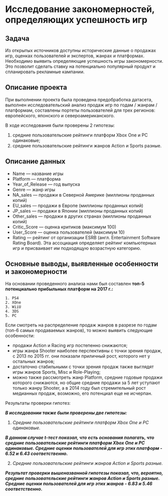 # Исследование закономерностей, определяющих успешность игр

## Задача

Из открытых источников доступны исторические данные о продажах игр, оценках пользователей и экспертов, жанрах и платформах. Необходимо выявить определяющие успешность игры закономерности. Это позволит сделать ставку на потенциально популярный продукт и спланировать рекламные кампании.

## Описание проекта

При выполнении проекта была проведена предобработка датасета, выполнен исследовательский анализ продаж игр по годам / жанрам / платформам, составлены портеты пользователей для трех регионов: европейского, японского и североамериканского.

В ходе исследования были проверены 2 гипотезы:

1) средние пользовательские рейтинги платформ Xbox One и PC одинаковые;
2) средние пользовательские рейтинги жанров Action и Sports разные. 

## Описание данных 

- Name — название игры
- Platform — платформа
- Year_of_Release — год выпуска
- Genre — жанр игры
- NA_sales — продажи в Северной Америке (миллионы проданных копий)
- EU_sales — продажи в Европе (миллионы проданных копий)
- JP_sales — продажи в Японии (миллионы проданных копий)
- Other_sales — продажи в других странах (миллионы проданных копий)
- Critic_Score — оценка критиков (максимум 100)
- User_Score — оценка пользователей (максимум 10)
- Rating — рейтинг от организации ESRB (англ. Entertainment Software Rating Board). Эта ассоциация определяет рейтинг компьютерных игр и присваивает им подходящую возрастную категорию.

## Основные выводы, выявленные особенности и закономерности

На основании проведенного анализа нами был составлен **топ-5 потенциально прибыльных платформ на 2017 г.:**
  
    1. PS4
    2. XOne
    3. WiiU
    4. 3DS
    5. PC

Если смотреть на распределение продаж жанров в разрезе по годам (топ-6 самых продаваемых жанров), то можно выявить следующие особенности:
   - продажи Action и Racing игр постепенно снижаются;
   - игры жанра Shooter наиболее перспективны с точки зрения продаж, с 2013 по 2015 гг. они показали приличный рост, которого нет у остальных жанров;
   - достаточно стабильными с точки зрения продаж также выглядят игры жанров Sports, Misc и Role-Playing;
   - можно также рассмотреть жанр Platform, средние годовые продажи которого снижаются, но общие средние продажи за 5 лет уступают только жанру Shooter, а в 2014 году был стремительный рост медианных продаж, возможно, его потенциал еще не исчерпан.

Результаты проверки гипотез:

***В исследовании также были проверены две гипотезы:*** </u>

1) *Средние пользовательские рейтинги платформ Xbox One и PC одинаковые.*

 ***В данном случае t-тест показал, что есть основания полагать, что средние пользовательские рейтинги платформ Xbox One и PC одинаковые. Средние оценки пользователей для игр этих платформ - 6.52 и 6.43 соответственно.***

2) *Средние пользовательские рейтинги жанров Action  и Sports разные.*

 ***Результат проверки вышеназванной гипотезы показал, что, вероятно, средние пользовательские рейтинги жанров Action  и Sports разные. Средние оценки пользователей для игр этих жанров - 6.83 и 5.46 соответственно.***
